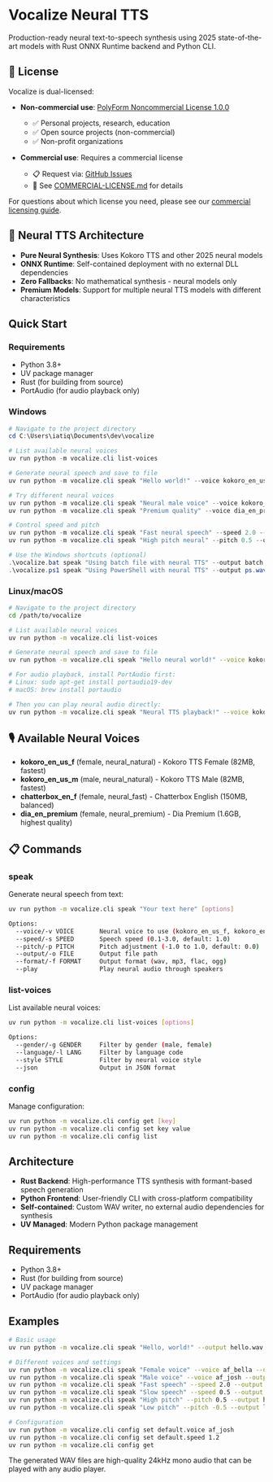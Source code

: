 # Vocalize Neural TTS

Production-ready neural text-to-speech synthesis using 2025 state-of-the-art models with Rust ONNX Runtime backend and Python CLI.

## 📜 License

Vocalize is dual-licensed:

- **Non-commercial use**: [PolyForm Noncommercial License 1.0.0](LICENSE)
  - ✅ Personal projects, research, education
  - ✅ Open source projects (non-commercial)
  - ✅ Non-profit organizations
  
- **Commercial use**: Requires a commercial license
  - 📋 Request via: [GitHub Issues](https://github.com/vocalize/vocalize/issues)
  - 📄 See [COMMERCIAL-LICENSE.md](COMMERCIAL-LICENSE.md) for details

For questions about which license you need, please see our [commercial licensing guide](COMMERCIAL-LICENSE.md).

## 🧠 Neural TTS Architecture

- **Pure Neural Synthesis**: Uses Kokoro TTS and other 2025 neural models
- **ONNX Runtime**: Self-contained deployment with no external DLL dependencies  
- **Zero Fallbacks**: No mathematical synthesis - neural models only
- **Premium Models**: Support for multiple neural TTS models with different characteristics

## Quick Start

### Requirements
- Python 3.8+
- UV package manager
- Rust (for building from source)
- PortAudio (for audio playback only)

### Windows

```powershell
# Navigate to the project directory
cd C:\Users\iatiq\Documents\dev\vocalize

# List available neural voices
uv run python -m vocalize.cli list-voices

# Generate neural speech and save to file
uv run python -m vocalize.cli speak "Hello world!" --voice kokoro_en_us_f --output hello.wav

# Try different neural voices
uv run python -m vocalize.cli speak "Neural male voice" --voice kokoro_en_us_m --output male.wav
uv run python -m vocalize.cli speak "Premium quality" --voice dia_en_premium --output premium.wav

# Control speed and pitch
uv run python -m vocalize.cli speak "Fast neural speech" --speed 2.0 --output fast.wav
uv run python -m vocalize.cli speak "High pitch neural" --pitch 0.5 --output high.wav

# Use the Windows shortcuts (optional)
.\vocalize.bat speak "Using batch file with neural TTS" --output batch.wav
.\vocalize.ps1 speak "Using PowerShell with neural TTS" --output ps.wav
```

### Linux/macOS

```bash
# Navigate to the project directory
cd /path/to/vocalize

# List available neural voices
uv run python -m vocalize.cli list-voices

# Generate neural speech and save to file
uv run python -m vocalize.cli speak "Hello neural world!" --voice kokoro_en_us_f --output hello.wav

# For audio playback, install PortAudio first:
# Linux: sudo apt-get install portaudio19-dev
# macOS: brew install portaudio

# Then you can play neural audio directly:
uv run python -m vocalize.cli speak "Neural TTS playback!" --voice kokoro_en_us_f --play
```

## 🎙️ Available Neural Voices

- **kokoro_en_us_f** (female, neural_natural) - Kokoro TTS Female (82MB, fastest)
- **kokoro_en_us_m** (male, neural_natural) - Kokoro TTS Male (82MB, fastest)
- **chatterbox_en_f** (female, neural_fast) - Chatterbox English (150MB, balanced)
- **dia_en_premium** (female, neural_premium) - Dia Premium (1.6GB, highest quality)

## 📋 Commands

### speak
Generate neural speech from text:
```bash
uv run python -m vocalize.cli speak "Your text here" [options]

Options:
  --voice/-v VOICE       Neural voice to use (kokoro_en_us_f, kokoro_en_us_m, dia_en_premium, etc.)
  --speed/-s SPEED       Speech speed (0.1-3.0, default: 1.0)
  --pitch/-p PITCH       Pitch adjustment (-1.0 to 1.0, default: 0.0)
  --output/-o FILE       Output file path
  --format/-f FORMAT     Output format (wav, mp3, flac, ogg)
  --play                 Play neural audio through speakers
```

### list-voices
List available neural voices:
```bash
uv run python -m vocalize.cli list-voices [options]

Options:
  --gender/-g GENDER     Filter by gender (male, female)
  --language/-l LANG     Filter by language code
  --style STYLE          Filter by neural voice style
  --json                 Output in JSON format
```

### config
Manage configuration:
```bash
uv run python -m vocalize.cli config get [key]
uv run python -m vocalize.cli config set key value
uv run python -m vocalize.cli config list
```

## Architecture

- **Rust Backend**: High-performance TTS synthesis with formant-based speech generation
- **Python Frontend**: User-friendly CLI with cross-platform compatibility
- **Self-contained**: Custom WAV writer, no external audio dependencies for synthesis
- **UV Managed**: Modern Python package management

## Requirements

- Python 3.8+
- Rust (for building from source)
- UV package manager
- PortAudio (for audio playback only)

## Examples

```bash
# Basic usage
uv run python -m vocalize.cli speak "Hello, world!" --output hello.wav

# Different voices and settings
uv run python -m vocalize.cli speak "Female voice" --voice af_bella --output female.wav
uv run python -m vocalize.cli speak "Male voice" --voice af_josh --output male.wav
uv run python -m vocalize.cli speak "Fast speech" --speed 2.0 --output fast.wav
uv run python -m vocalize.cli speak "Slow speech" --speed 0.5 --output slow.wav
uv run python -m vocalize.cli speak "High pitch" --pitch 0.5 --output high.wav
uv run python -m vocalize.cli speak "Low pitch" --pitch -0.5 --output low.wav

# Configuration
uv run python -m vocalize.cli config set default.voice af_josh
uv run python -m vocalize.cli config set default.speed 1.2
uv run python -m vocalize.cli config get
```

The generated WAV files are high-quality 24kHz mono audio that can be played with any audio player.